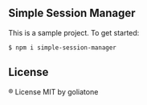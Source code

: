 ## Simple Session Manager

This is a sample project. To get started:

```
$ npm i simple-session-manager
```

## License
® License MIT by goliatone

